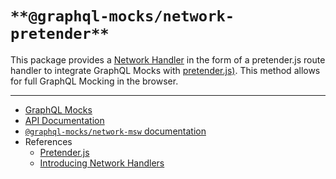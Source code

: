 # `**@graphql-mocks/network-pretender**`

This package provides a [Network Handler](http://www.graphql-mocks.com/docs/network/introducing-network-handlers) in the form of a pretender.js route handler to integrate GraphQL Mocks with [pretender.js)](https://github.com/pretenderjs/pretender). This method allows for full GraphQL Mocking in the browser.

---

* [GraphQL Mocks](http://www.graphql-mocks.com)
* [API Documentation](http://www.graphql-mocks.com/api/network-pretender)
* [`@graphql-mocks/network-msw` documentation](http://www.graphql-mocks.com/docs/network/pretender)
* References
  * [Pretender.js](https://github.com/pretenderjs/pretender)
  * [Introducing Network Handlers](http://www.graphql-mocks.com/docs/network/introducing-network-handlers)
